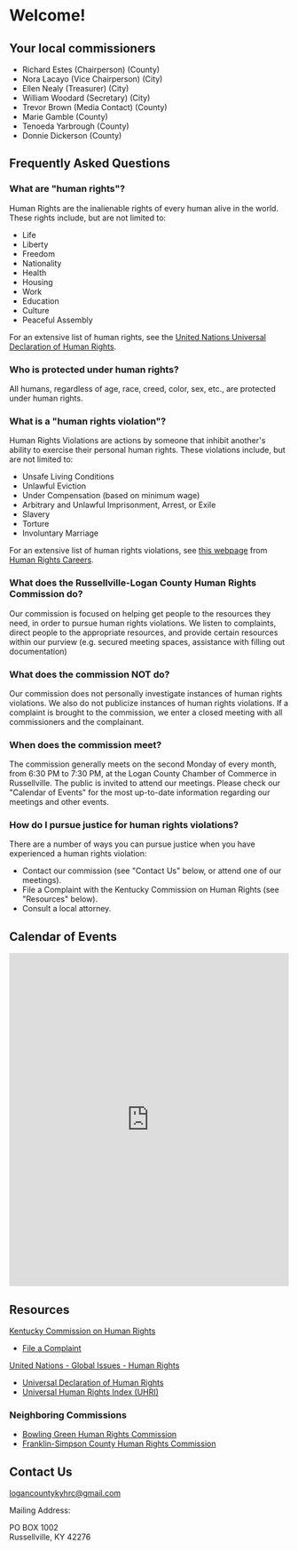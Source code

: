 # Welcome!

## Your local commissioners

- Richard Estes (Chairperson) (County)
- Nora Lacayo (Vice Chairperson) (City)
- Ellen Nealy (Treasurer) (City)
- William Woodard (Secretary) (City)
- Trevor Brown (Media Contact) (County)
- Marie Gamble (County)
- Tenoeda Yarbrough (County)
- Donnie Dickerson (County)

## Frequently Asked Questions

### What are "human rights"?

Human Rights are the inalienable rights of every human alive in the world. These rights include, but are not limited to:

- Life
- Liberty
- Freedom
- Nationality
- Health
- Housing
- Work
- Education
- Culture
- Peaceful Assembly

For an extensive list of human rights, see the [United Nations Universal Declaration of Human Rights](https://www.un.org/en/about-us/universal-declaration-of-human-rights).

### Who is protected under human rights?

All humans, regardless of age, race, creed, color, sex, etc., are protected under human rights.

### What is a "human rights violation"?

Human Rights Violations are actions by someone that inhibit another's ability to exercise their personal human rights. These violations include, but are not limited to:

- Unsafe Living Conditions
- Unlawful Eviction
- Under Compensation (based on minimum wage)
- Arbitrary and Unlawful Imprisonment, Arrest, or Exile
- Slavery
- Torture
- Involuntary Marriage

For an extensive list of human rights violations, see [this webpage](https://www.humanrightscareers.com/issues/what-are-human-rights-violations/) from [Human Rights Careers](https://www.humanrightscareers.com/).

### What does the Russellville-Logan County Human Rights Commission do?

Our commission is focused on helping get people to the resources they need, in order to pursue human rights violations. We listen to complaints, direct people to the appropriate resources, and provide certain resources within our purview (e.g. secured meeting spaces, assistance with filling out documentation)

### What does the commission NOT do?

Our commission does not personally investigate instances of human rights violations. We also do not publicize instances of human rights violations. If a complaint is brought to the commission, we enter a closed meeting with all commissioners and the complainant.

### When does the commission meet?

The commission generally meets on the second Monday of every month, from 6:30 PM to 7:30 PM, at the Logan County Chamber of Commerce in Russellville. The public is invited to attend our meetings. Please check our "Calendar of Events" for the most up-to-date information regarding our meetings and other events.

### How do I pursue justice for human rights violations?

There are a number of ways you can pursue justice when you have experienced a human rights violation:

- Contact our commission (see "Contact Us" below, or attend one of our meetings).
- File a Complaint with the Kentucky Commission on Human Rights (see "Resources" below).
- Consult a local attorney.

## Calendar of Events

<iframe src="https://calendar.google.com/calendar/embed?src=logancountykyhrc%40gmail.com&ctz=America%2FChicago" style="border: 0" width="100%" height="600" frameborder="0" scrolling="no"></iframe>

## Resources

[Kentucky Commission on Human Rights](https://kchr.ky.gov/Pages/index.aspx)
- [File a Complaint](https://kchr.ky.gov/Pages/File-a-Complaint.aspx)

[United Nations - Global Issues - Human Rights](https://www.un.org/en/global-issues/human-rights)
- [Universal Declaration of Human Rights](https://www.un.org/en/about-us/universal-declaration-of-human-rights)
- [Universal Human Rights Index (UHRI)](https://uhri.ohchr.org/en)

### Neighboring Commissions
- [Bowling Green Human Rights Commission](https://www.bgky.org/human-rights)
- [Franklin-Simpson County Human Rights Commission](https://franklinsimpsonchamber.com/members/franklin-simpson-human-rights-commission/)

## Contact Us
[logancountykyhrc@gmail.com](mailto:logancountykyhrc@gmail.com)

Mailing Address:

PO BOX 1002 \
Russellville, KY 42276

